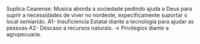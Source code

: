 Suplica Cearense: Musica aborda a sociedade pedindo ajuda a Deus para suprir a necessidades de viver no nordeste, expecificamente suportar o local semiarido. 
A1- Insuficiencia Estatal diante a tecnologia para ajudar as pessoas 
A2- Descaso a recursos naturais. -> Privilegios diante a agropecuaria. 